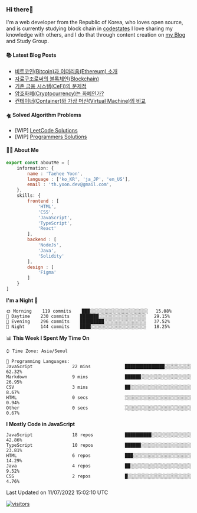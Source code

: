 ### Hi there👋
I'm a web developer from the Republic of Korea, who loves open source, and is currently studying block chain in [codestates](https://www.codestates.com/) 
I love sharing my knowledge with others, and I do that through content creation on [my Blog](https://velog.io/@thyoondev) and Study Group.

<!-- <a href="https://github.com/anuraghazra/github-readme-stats">
    <img align="center" src = "https://github-readme-stats.vercel.app/api?username=thyoondev&count_private=true&show_icons=true&include_all_commits=true&hide_border=true&hide_title=true">
</a> -->


#### 📚 Latest Blog Posts 

<!-- BLOG-POST-LIST:START -->
- [비트코인&lpar;Bitcoin&rpar;과 이더리움&lpar;Ethereum&rpar; 소개](https://velog.io/@thyoondev/%EB%B9%84%ED%8A%B8%EC%BD%94%EC%9D%B8Bitcoin%EA%B3%BC-%EC%9D%B4%EB%8D%94%EB%A6%AC%EC%9B%80Ethereum-%EC%86%8C%EA%B0%9C)
- [자료구조로써의 블록체인&lpar;Blockchain&rpar;](https://velog.io/@thyoondev/%EC%9E%90%EB%A3%8C%EA%B5%AC%EC%A1%B0%EB%A1%9C%EC%8D%A8%EC%9D%98-%EB%B8%94%EB%A1%9D%EC%B2%B4%EC%9D%B8Blockchain)
- [기존 금융 시스템&lpar;CeFi&rpar;의 문제점](https://velog.io/@thyoondev/%EA%B8%B0%EC%A1%B4-%EA%B8%88%EC%9C%B5-%EC%8B%9C%EC%8A%A4%ED%85%9CCeFi%EC%9D%98-%EB%AC%B8%EC%A0%9C%EC%A0%90)
- [암호화폐&lpar;Cryptocurrency&rpar;는 화폐인가?](https://velog.io/@thyoondev/%EC%95%94%ED%98%B8%ED%99%94%ED%8F%90Cryptocurrency%EB%8A%94-%ED%99%94%ED%8F%90%EC%9D%B8%EA%B0%80)
- [컨테이너&lpar;Container&rpar;와 가상 머신&lpar;Virtual Machine&rpar;의 비교](https://velog.io/@thyoondev/%EC%BB%A8%ED%85%8C%EC%9D%B4%EB%84%88Container%EC%99%80-%EA%B0%80%EC%83%81-%EB%A8%B8%EC%8B%A0Virtual-Machine%EC%9D%98-%EB%B9%84%EA%B5%90)
<!-- BLOG-POST-LIST:END -->

#### 🛸 Solved Algorithm Problems
- [WIP] [LeetCode Solutions](https://github.com/Google-wait/codingtest-study/tree/main/thyoondev)
- [WIP] [Programmers Solutions](https://github.com/guui-programmers/Programmers-Algorithm/tree/main/thyoondev)
#### 👨‍💻 About Me
```js
export const aboutMe = [
    information: {
        name : 'Taehee Yoon',
        language : ['ko_KR', 'ja_JP', 'en_US'],
        email : 'th.yoon.dev@gmail.com',
    },
    skills: {
        frontend : [
            'HTML',
            'CSS',
            'JavaScript',
            'TypeScript',
            'React'
        ],
        backend : [
            'NodeJs',
            'Java',
            'Solidity'
        ],
        design : [
            'Figma'
        ]
    }
]

```

<!--START_SECTION:waka-->
**I'm a Night 🦉** 

```text
🌞 Morning    119 commits    ███░░░░░░░░░░░░░░░░░░░░░░   15.08% 
🌆 Daytime    230 commits    ███████░░░░░░░░░░░░░░░░░░   29.15% 
🌃 Evening    296 commits    █████████░░░░░░░░░░░░░░░░   37.52% 
🌙 Night      144 commits    ████░░░░░░░░░░░░░░░░░░░░░   18.25%

```


📊 **This Week I Spent My Time On** 

```text
⌚︎ Time Zone: Asia/Seoul

💬 Programming Languages: 
JavaScript               22 mins             ███████████████░░░░░░░░░░   62.32% 
Markdown                 9 mins              ██████░░░░░░░░░░░░░░░░░░░   26.95% 
CSV                      3 mins              ██░░░░░░░░░░░░░░░░░░░░░░░   8.67% 
HTML                     0 secs              ░░░░░░░░░░░░░░░░░░░░░░░░░   0.94% 
Other                    0 secs              ░░░░░░░░░░░░░░░░░░░░░░░░░   0.67%

```

**I Mostly Code in JavaScript** 

```text
JavaScript               18 repos            ██████████░░░░░░░░░░░░░░░   42.86% 
TypeScript               10 repos            ██████░░░░░░░░░░░░░░░░░░░   23.81% 
HTML                     6 repos             ███░░░░░░░░░░░░░░░░░░░░░░   14.29% 
Java                     4 repos             ██░░░░░░░░░░░░░░░░░░░░░░░   9.52% 
CSS                      2 repos             █░░░░░░░░░░░░░░░░░░░░░░░░   4.76%

```



 Last Updated on 11/07/2022 15:02:10 UTC
<!--END_SECTION:waka-->

[![visitors](https://hits.seeyoufarm.com/api/count/incr/badge.svg?url=https%3A%2F%2Fgithub.com%2Fthyoondev%2Fthyoondev&count_bg=%230A54A2&title_bg=%23555555&icon=&icon_color=%23E7E7E7&title=hits&title=visitors&edge_flat=false)](https://hits.seeyoufarm.com)
